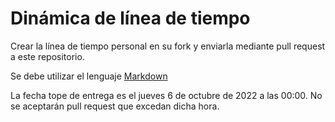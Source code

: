 # Dinámica de línea de tiempo

Crear la línea de tiempo personal en su fork y enviarla mediante pull request a este repositorio.

Se debe utilizar el lenguaje [Markdown](https://www.markdownguide.org/basic-syntax/)

La fecha tope de entrega es el jueves 6 de octubre de 2022 a las 00:00. No se aceptarán pull request que excedan dicha hora.

